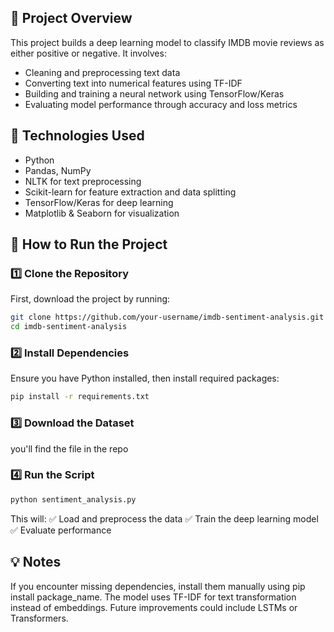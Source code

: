 
## 📌 Project Overview  
This project builds a deep learning model to classify IMDB movie reviews as either positive or negative. It involves:  
- Cleaning and preprocessing text data  
- Converting text into numerical features using TF-IDF  
- Building and training a neural network using TensorFlow/Keras  
- Evaluating model performance through accuracy and loss metrics  

## 🔧 Technologies Used  
- Python  
- Pandas, NumPy  
- NLTK for text preprocessing  
- Scikit-learn for feature extraction and data splitting  
- TensorFlow/Keras for deep learning  
- Matplotlib & Seaborn for visualization 

## 🚀 How to Run the Project  

### 1️⃣ **Clone the Repository**  
First, download the project by running:  

```bash
git clone https://github.com/your-username/imdb-sentiment-analysis.git
cd imdb-sentiment-analysis
```
### 2️⃣ Install Dependencies
Ensure you have Python installed, then install required packages:
```bash
pip install -r requirements.txt
```
### 3️⃣ Download the Dataset
you'll find the file in the repo

### 4️⃣ Run the Script
```bash
python sentiment_analysis.py
```

This will:
✅ Load and preprocess the data
✅ Train the deep learning model
✅ Evaluate performance

## 💡 Notes
If you encounter missing dependencies, install them manually using pip install package_name.
The model uses TF-IDF for text transformation instead of embeddings. Future improvements could include LSTMs or Transformers.


